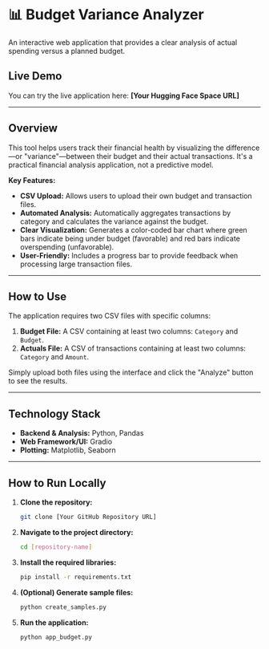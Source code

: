 # 📊 Budget Variance Analyzer

An interactive web application that provides a clear analysis of actual spending versus a planned budget.

## Live Demo

You can try the live application here: **[Your Hugging Face Space URL]**

---

## Overview

This tool helps users track their financial health by visualizing the difference—or "variance"—between their budget and their actual transactions. It's a practical financial analysis application, not a predictive model.

**Key Features:**
-   **CSV Upload:** Allows users to upload their own budget and transaction files.
-   **Automated Analysis:** Automatically aggregates transactions by category and calculates the variance against the budget.
-   **Clear Visualization:** Generates a color-coded bar chart where green bars indicate being under budget (favorable) and red bars indicate overspending (unfavorable).
-   **User-Friendly:** Includes a progress bar to provide feedback when processing large transaction files.

---

## How to Use

The application requires two CSV files with specific columns:

1.  **Budget File:** A CSV containing at least two columns: `Category` and `Budget`.
2.  **Actuals File:** A CSV of transactions containing at least two columns: `Category` and `Amount`.

Simply upload both files using the interface and click the "Analyze" button to see the results.

---

## Technology Stack

-   **Backend & Analysis:** Python, Pandas
-   **Web Framework/UI:** Gradio
-   **Plotting:** Matplotlib, Seaborn

---

## How to Run Locally

1.  **Clone the repository:**
    ```bash
    git clone [Your GitHub Repository URL]
    ```
2.  **Navigate to the project directory:**
    ```bash
    cd [repository-name]
    ```
3.  **Install the required libraries:**
    ```bash
    pip install -r requirements.txt
    ```
4.  **(Optional) Generate sample files:**
    ```bash
    python create_samples.py
    ```
5.  **Run the application:**
    ```bash
    python app_budget.py
    ```

